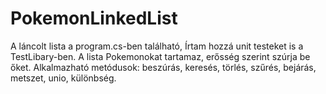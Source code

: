 # PokemonLinkedList
A láncolt lista a program.cs-ben található, Írtam hozzá unit testeket is a TestLibary-ben.
A lista Pokemonokat tartamaz, erősség szerint szúrja be őket. Alkalmazható metódusok: beszúrás, keresés, törlés, szűrés, bejárás, metszet, unio, különbség.
